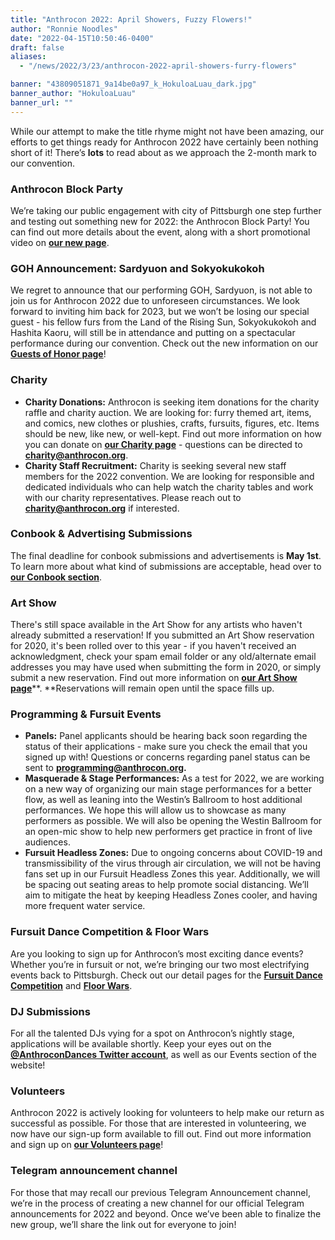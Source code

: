 ```yaml
---
title: "Anthrocon 2022: April Showers, Fuzzy Flowers!"
author: "Ronnie Noodles"
date: "2022-04-15T10:50:46-0400"
draft: false
aliases:
  - "/news/2022/3/23/anthrocon-2022-april-showers-furry-flowers"

banner: "43809051871_9a14be0a97_k_HokuloaLuau_dark.jpg"
banner_author: "HokuloaLuau"
banner_url: ""
---
```


While our attempt to make the title rhyme might not have been amazing, our efforts to get things ready for Anthrocon 2022 have certainly been nothing short of it! There’s **lots** to read about as we approach the 2-month mark to our convention.

### Anthrocon Block Party

We’re taking our public engagement with city of Pittsburgh one step further and testing out something new for 2022: the Anthrocon Block Party! You can find out more details about the event, along with a short promotional video on [**our new page**](/anthrocon-block-party).

### GOH Announcement: Sardyuon and Sokyokukokoh

We regret to announce that our performing GOH, Sardyuon, is not able to join us for Anthrocon 2022 due to unforeseen circumstances. We look forward to inviting him back for 2023, but we won’t be losing our special guest - his fellow furs from the Land of the Rising Sun, Sokyokukokoh and Hashita Kaoru, will still be in attendance and putting on a spectacular performance during our convention. Check out the new information on our [**Guests of Honor page**](/guests-of-honor)!

### Charity

- **Charity Donations:** Anthrocon is seeking item donations for the charity raffle and charity auction. We are looking for: furry themed art, items, and comics, new clothes or plushies, crafts, fursuits, figures, etc. Items should be new, like new, or well-kept. Find out more information on how you can donate on [**our Charity page**](/charity) - questions can be directed to [**charity@anthrocon.org**](mailto:charity@anthrocon.org).
- **Charity Staff Recruitment:** Charity is seeking several new staff members for the 2022 convention. We are looking for responsible and dedicated individuals who can help watch the charity tables and work with our charity representatives. Please reach out to [**charity@anthrocon.org**](mailto:charity@anthrocon.org) if interested.

### Conbook & Advertising Submissions

The final deadline for conbook submissions and advertisements is **May 1st**. To learn more about what kind of submissions are acceptable, head over to [**our Conbook section**](/conbook).

### Art Show

There's still space available in the Art Show for any artists who haven't already submitted a reservation! If you submitted an Art Show reservation for 2020, it's been rolled over to this year - if you haven't received an acknowledgment, check your spam email folder or any old/alternate email addresses you may have used when submitting the form in 2020, or simply submit a new reservation. Find out more information on [**our Art Show page**](https://www.anthrocon.org/artshow/artist-info)**. **Reservations will remain open until the space fills up.

### Programming & Fursuit Events

- **Panels:** Panel applicants should be hearing back soon regarding the status of their applications - make sure you check the email that you signed up with! Questions or concerns regarding panel status can be sent to [**programming@anthrocon.org**](mailto:programming@anthrocon.org)**.**
- **Masquerade & Stage Performances:** As a test for 2022, we are working on a new way of organizing our main stage performances for a better flow, as well as leaning into the Westin’s Ballroom to host additional performances. We hope this will allow us to showcase as many performers as possible. We will also be opening the Westin Ballroom for an open-mic show to help new performers get practice in front of live audiences.
- **Fursuit Headless Zones:** Due to ongoing concerns about COVID-19 and transmissibility of the virus through air circulation, we will not be having fans set up in our Fursuit Headless Zones this year. Additionally, we will be spacing out seating areas to help promote social distancing. We’ll aim to mitigate the heat by keeping Headless Zones cooler, and having more frequent water service.

### Fursuit Dance Competition & Floor Wars

Are you looking to sign up for Anthrocon’s most exciting dance events? Whether you’re in fursuit or not, we’re bringing our two most electrifying events back to Pittsburgh. Check out our detail pages for the [**Fursuit Dance Competition**](/dance-competition/) and [**Floor Wars**](/floor-wars).

### DJ Submissions

For all the talented DJs vying for a spot on Anthrocon’s nightly stage, applications will be available shortly. Keep your eyes out on the [**@AnthroconDances Twitter account**](https://twitter.com/AnthroconDances), as well as our Events section of the website!

### Volunteers

Anthrocon 2022 is actively looking for volunteers to help make our return as successful as possible. For those that are interested in volunteering, we now have our sign-up form available to fill out. Find out more information and sign up on [**our Volunteers page**](/volunteer)!

### Telegram announcement channel

For those that may recall our previous Telegram Announcement channel, we’re in the process of creating a new channel for our official Telegram announcements for 2022 and beyond. Once we’ve been able to finalize the new group, we’ll share the link out for everyone to join!
